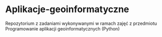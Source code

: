 # Aplikacje-geoinformatyczne
Repozytorium z zadaniami wykonywanymi w ramach zajęć z przedmiotu Programowanie aplikacji geoinformatycznych (Python)

